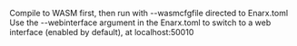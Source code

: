 Compile to WASM first, then run with --wasmcfgfile directed to Enarx.toml
Use the --webinterface argument in the Enarx.toml to switch to a web interface (enabled by default), at localhost:50010